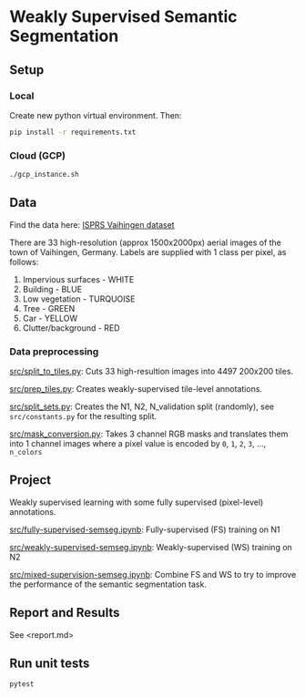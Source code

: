 # Weakly Supervised Semantic Segmentation

## Setup

### Local

Create new python virtual environment. Then:

```bash
pip install -r requirements.txt
```

### Cloud (GCP)

```bash
./gcp_instance.sh
```

## Data

Find the data here: [​ISPRS Vaihingen dataset​](http://www2.isprs.org/commissions/comm3/wg4/2d-sem-label-vaihingen.html)

There are 33 high-resolution (approx 1500x2000px) aerial images of the town of Vaihingen, Germany.
Labels are supplied with 1 class per pixel, as follows:

1. Impervious surfaces - WHITE
2. Building - BLUE
3. Low vegetation - TURQUOISE
4. Tree - GREEN
5. Car - YELLOW
6. Clutter/background - RED

### Data preprocessing

[src/split_to_tiles.py](src/split_to_tiles.py): Cuts 33 high-resultion images into 4497 200x200 tiles.

[src/prep_tiles.py](src/prep_tiles.py): Creates weakly-supervised tile-level annotations.

[src/split_sets.py](src/split_sets.py): Creates the N1, N2, N_validation split (randomly), see `src/constants.py` for the resulting split.

[src/mask_conversion.py](src/mask_conversion.py): Takes 3 channel RGB masks and translates them into 1 channel images where a pixel value is encoded by `0`, `1`, `2`, `3`, ..., `n_colors`

## Project

Weakly supervised learning with some fully supervised (pixel-level) annotations.

[src/fully-supervised-semseg.ipynb](src/fully-supervised-semseg.ipynb): Fully-supervised (FS) training on N1

[src/weakly-supervised-semseg.ipynb](src/weakly-supervised-semseg.ipynb): Weakly-supervised (WS) training on N2

[src/mixed-supervision-semseg.ipynb](src/mixed-supervision-semseg.ipynb): Combine FS and WS to try to improve the performance of the semantic segmentation task.

## Report and Results

See <report.md>

## Run unit tests

```bash
pytest
```
